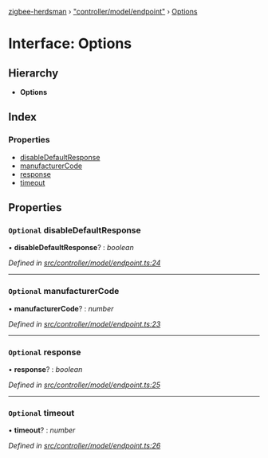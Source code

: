[zigbee-herdsman](../README.md) › ["controller/model/endpoint"](../modules/_controller_model_endpoint_.md) › [Options](_controller_model_endpoint_.options.md)

# Interface: Options

## Hierarchy

* **Options**

## Index

### Properties

* [disableDefaultResponse](_controller_model_endpoint_.options.md#optional-disabledefaultresponse)
* [manufacturerCode](_controller_model_endpoint_.options.md#optional-manufacturercode)
* [response](_controller_model_endpoint_.options.md#optional-response)
* [timeout](_controller_model_endpoint_.options.md#optional-timeout)

## Properties

### `Optional` disableDefaultResponse

• **disableDefaultResponse**? : *boolean*

*Defined in [src/controller/model/endpoint.ts:24](https://github.com/Koenkk/zigbee-herdsman/blob/610fe5a/src/controller/model/endpoint.ts#L24)*

___

### `Optional` manufacturerCode

• **manufacturerCode**? : *number*

*Defined in [src/controller/model/endpoint.ts:23](https://github.com/Koenkk/zigbee-herdsman/blob/610fe5a/src/controller/model/endpoint.ts#L23)*

___

### `Optional` response

• **response**? : *boolean*

*Defined in [src/controller/model/endpoint.ts:25](https://github.com/Koenkk/zigbee-herdsman/blob/610fe5a/src/controller/model/endpoint.ts#L25)*

___

### `Optional` timeout

• **timeout**? : *number*

*Defined in [src/controller/model/endpoint.ts:26](https://github.com/Koenkk/zigbee-herdsman/blob/610fe5a/src/controller/model/endpoint.ts#L26)*
